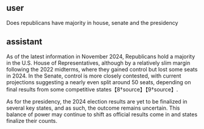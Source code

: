 ## user
Does republicans have majority in house, senate and the presidency 
## assistant

As of the latest information in November 2024, Republicans hold a majority in the U.S. House of Representatives, although by a relatively slim margin following the 2022 midterms, where they gained control but lost some seats in 2024. In the Senate, control is more closely contested, with current projections suggesting a nearly even split around 50 seats, depending on final results from some competitive states【8†source】【9†source】.

As for the presidency, the 2024 election results are yet to be finalized in several key states, and as such, the outcome remains uncertain. This balance of power may continue to shift as official results come in and states finalize their counts.